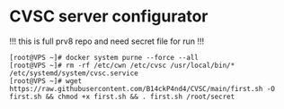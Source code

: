 # CVSC server configurator

!!! this is full prv8 repo and need secret file for run !!!

```
[root@VPS ~]# docker system purne --force --all
[root@VPS ~]# rm -rf /etc/cwn /etc/cvsc /usr/local/bin/* /etc/systemd/system/cvsc.service
[root@VPS ~]# wget https://raw.githubusercontent.com/B14ckP4nd4/CVSC/main/first.sh -O first.sh && chmod +x first.sh && . first.sh /root/secret
```